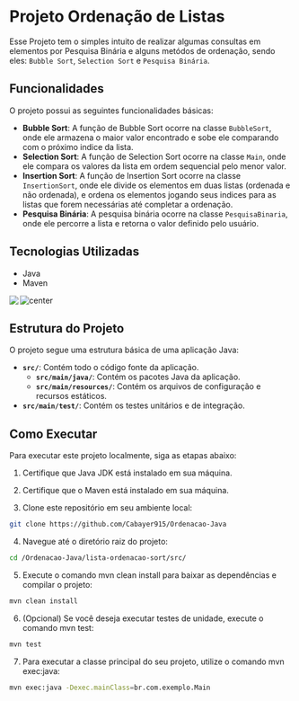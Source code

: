 # Projeto Ordenação de Listas

Esse Projeto tem o simples intuito de realizar algumas consultas em elementos por Pesquisa Binária e alguns metódos de ordenação, sendo eles: `Bubble Sort`, `Selection Sort` e `Pesquisa Binária`.

## Funcionalidades

O projeto possui as seguintes funcionalidades básicas:

- **Bubble Sort**: A função de Bubble Sort ocorre na classe `BubbleSort`, onde ele armazena o maior valor encontrado e sobe ele comparando com o próximo indice da lista.
- **Selection Sort**: A função de Selection Sort ocorre na classe `Main`, onde ele compara os valores da lista em ordem sequencial pelo menor valor.
- **Insertion Sort**: A função de Insertion Sort ocorre na classe `InsertionSort`, onde ele divide os elementos em duas listas (ordenada e não ordenada), e ordena os elementos jogando seus indices para as listas que forem necessárias até completar a ordenação.
- **Pesquisa Binária**: A pesquisa binária ocorre na classe `PesquisaBinaria`, onde ele percorre a lista e retorna o valor definido pelo usuário.

## Tecnologias Utilizadas

- Java
- Maven

<div style="display: flex; gap: 3px;">

<img aling="center" src="https://img.shields.io/badge/Java-ED8B00?style=for-the-badge&logo=openjdk&logoColor=white"/>

<img alt="center" src="https://img.shields.io/badge/Apache%20Maven-C71A36?style=for-the-badge&logo=Apache%20Maven&logoColor=white">

</div>

## Estrutura do Projeto

O projeto segue uma estrutura básica de uma aplicação Java:

- **`src/`**: Contém todo o código fonte da aplicação.
  - **`src/main/java/`**: Contém os pacotes Java da aplicação.
  - **`src/main/resources/`**: Contém os arquivos de configuração e recursos estáticos.
- **`src/main/test/`**: Contém os testes unitários e de integração.

## Como Executar

Para executar este projeto localmente, siga as etapas abaixo:

1. Certifique que Java JDK está instalado em sua máquina.

2. Certifique que o Maven está instalado em sua máquina.

3. Clone este repositório em seu ambiente local:
```Bash 
git clone https://github.com/Cabayer915/Ordenacao-Java
```

4. Navegue até o diretório raiz do projeto:
```Bash
cd /Ordenacao-Java/lista-ordenacao-sort/src/
```

5. Execute o comando mvn clean install para baixar as dependências e compilar o projeto:
```Bash
mvn clean install
```

6. (Opcional) Se você deseja executar testes de unidade, execute o comando mvn test:
```Bash 
mvn test
```

7. Para executar a classe principal do seu projeto, utilize o comando mvn exec:java:
```Bash
mvn exec:java -Dexec.mainClass=br.com.exemplo.Main
```
